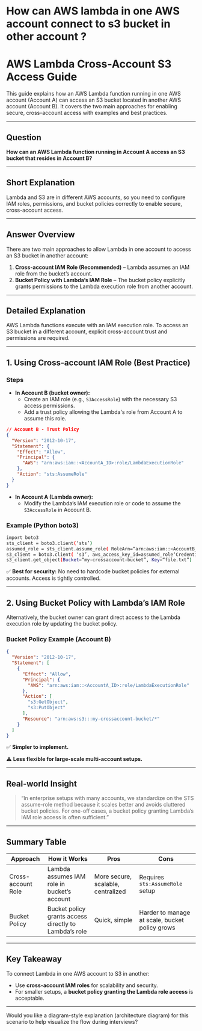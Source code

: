 # How can AWS lambda in one AWS account connect to s3 bucket in other account ?

# AWS Lambda Cross-Account S3 Access Guide

This guide explains how an AWS Lambda function running in one AWS account (Account A) can access an S3 bucket located in another AWS account (Account B). It covers the two main approaches for enabling secure, cross-account access with examples and best practices.

---

## Question

**How can an AWS Lambda function running in Account A access an S3 bucket that resides in Account B?**

---

## Short Explanation

Lambda and S3 are in different AWS accounts, so you need to configure IAM roles, permissions, and bucket policies correctly to enable secure, cross-account access.

---

## Answer Overview

There are two main approaches to allow Lambda in one account to access an S3 bucket in another account:

1. **Cross-account IAM Role (Recommended)** – Lambda assumes an IAM role from the bucket’s account.
2. **Bucket Policy with Lambda’s IAM Role** – The bucket policy explicitly grants permissions to the Lambda execution role from another account.

---

## Detailed Explanation

AWS Lambda functions execute with an IAM execution role. To access an S3 bucket in a different account, explicit cross-account trust and permissions are required.

---

## 1. Using Cross-account IAM Role (Best Practice)

### Steps

- **In Account B (bucket owner):**
  - Create an IAM role (e.g., `S3AccessRole`) with the necessary S3 access permissions.
  - Add a trust policy allowing the Lambda's role from Account A to assume this role.

```json
// Account B - Trust Policy
{
  "Version": "2012-10-17",
  "Statement": {
    "Effect": "Allow",
    "Principal": {
      "AWS": "arn:aws:iam::<AccountA_ID>:role/LambdaExecutionRole"
    },
    "Action": "sts:AssumeRole"
  }
}
```

- **In Account A (Lambda owner):**
  - Modify the Lambda’s IAM execution role or code to assume the `S3AccessRole` in Account B.

### Example (Python boto3)

```bash
import boto3
sts_client = boto3.client(‘sts’)
assumed_role = sts_client.assume_role( RoleArn=“arn:aws:iam::<AccountB_ID>:role/S3AccessRole”, RoleSessionName=“LambdaCrossAccountSession” )
s3_client = boto3.client( ‘s3’, aws_access_key_id=assumed_role‘Credentials’‘AccessKeyId’, aws_secret_access_key=assumed_role‘Credentials’‘SecretAccessKey’, aws_session_token=assumed_role‘Credentials’‘SessionToken’ )
s3_client.get_object(Bucket=“my-crossaccount-bucket”, Key=“file.txt”)
```

✅ **Best for security:** No need to hardcode bucket policies for external accounts. Access is tightly controlled.

---

## 2. Using Bucket Policy with Lambda’s IAM Role

Alternatively, the bucket owner can grant direct access to the Lambda execution role by updating the bucket policy.

### Bucket Policy Example (Account B)

```json
{
  "Version": "2012-10-17",
  "Statement": [
    {
      "Effect": "Allow",
      "Principal": {
        "AWS": "arn:aws:iam::<AccountA_ID>:role/LambdaExecutionRole"
      },
      "Action": [
        "s3:GetObject",
        "s3:PutObject"
      ],
      "Resource": "arn:aws:s3:::my-crossaccount-bucket/*"
    }
  ]
}
```


✅ **Simpler to implement.**

⚠️ **Less flexible for large-scale multi-account setups.**

---

## Real-world Insight

> “In enterprise setups with many accounts, we standardize on the STS assume-role method because it scales better and avoids cluttered bucket policies. For one-off cases, a bucket policy granting Lambda’s IAM role access is often sufficient.”

---

## Summary Table

| Approach            | How it Works                              | Pros                          | Cons                           |
|---------------------|------------------------------------------|-------------------------------|--------------------------------|
| Cross-account Role   | Lambda assumes IAM role in bucket’s account | More secure, scalable, centralized | Requires `sts:AssumeRole` setup |
| Bucket Policy       | Bucket policy grants access directly to Lambda’s role | Quick, simple                  | Harder to manage at scale, bucket policy grows |

---

## Key Takeaway

To connect Lambda in one AWS account to S3 in another:

- Use **cross-account IAM roles** for scalability and security.
- For smaller setups, a **bucket policy granting the Lambda role access** is acceptable.

---

Would you like a diagram-style explanation (architecture diagram) for this scenario to help visualize the flow during interviews?
